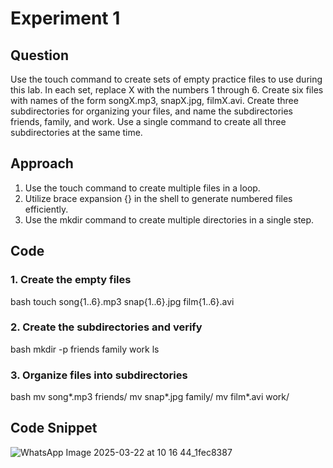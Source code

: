 # Experiment 1

## Question
Use the touch command to create sets of empty practice files to use during this lab. In each set, replace X with the numbers 1 through 6. Create six files with names of the form songX.mp3, snapX.jpg, filmX.avi. Create three subdirectories for organizing your files, and name the subdirectories friends, family, and work. Use a single command to create all three subdirectories at the same time.

## Approach
1. Use the touch command to create multiple files in a loop.
2. Utilize brace expansion {} in the shell to generate numbered files efficiently.
3. Use the mkdir command to create multiple directories in a single step.

## Code

### 1. Create the empty files
bash
touch song{1..6}.mp3 snap{1..6}.jpg film{1..6}.avi


### 2. Create the subdirectories and verify
bash
mkdir -p friends family work
ls


### 3. Organize files into subdirectories
bash
mv song*.mp3 friends/
mv snap*.jpg family/
mv film*.avi work/


## Code Snippet

![WhatsApp Image 2025-03-22 at 10 16 44_1fec8387](https://github.com/user-attachments/assets/43608371-4c92-4808-9b75-c7cee10ef444)
